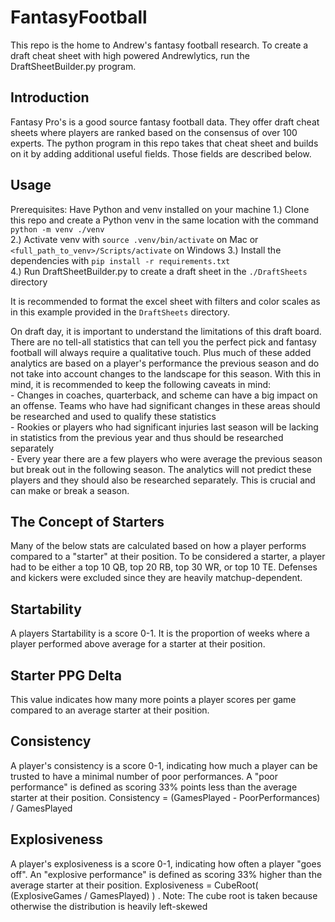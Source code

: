 # FantasyFootball
This repo is the home to Andrew's fantasy football research. To create a draft cheat sheet with high powered Andrewlytics, run the DraftSheetBuilder.py program.  
  
## Introduction  
Fantasy Pro's is a good source fantasy football data. They offer draft cheat sheets where players are ranked based on the consensus of over 100 experts. The python program in this repo takes that cheat sheet and builds on it by adding additional useful fields. Those fields are described below.  
  
## Usage  
Prerequisites: Have Python and venv installed on your machine
1.) Clone this repo and create a Python venv in the same location with the command `python -m venv ./venv`  
2.) Activate venv with `source .venv/bin/activate` on Mac or `<full_path_to_venv>/Scripts/activate` on Windows
3.) Install the dependencies with `pip install -r requirements.txt`  
4.) Run DraftSheetBuilder.py to create a draft sheet in the `./DraftSheets` directory  

It is recommended to format the excel sheet with filters and color scales as in this example provided in the `DraftSheets` directory.  
   
On draft day, it is important to understand the limitations of this draft board. There are no tell-all statistics that can tell you the perfect pick and fantasy football will always require a qualitative touch. Plus much of these added analytics are based on a player's performance the previous season and do not take into account changes to the landscape for this season. With this in mind, it is recommended to keep the following caveats in mind:  
    - Changes in coaches, quarterback, and scheme can have a big impact on an offense. Teams who have had significant changes in these areas should be researched and used to qualify these statistics  
    - Rookies or players who had significant injuries last season will be lacking in statistics from the previous year and thus should be researched separately  
    - Every year there are a few players who were average the previous season but break out in the following season. The analytics will not predict these players and they should also be researched separately. This is crucial and can make or break a season.
  
## The Concept of Starters  
Many of the below stats are calculated based on how a player performs compared to a "starter" at their position. To be considered a starter, a player had to be either a top 10 QB, top 20 RB, top 30 WR, or top 10 TE. Defenses and kickers were excluded since they are heavily matchup-dependent. 
  
## Startability  
A players Startability is a score 0-1. It is the proportion of weeks where a player performed above average for a starter at their position.  
  
## Starter PPG Delta  
This value indicates how many more points a player scores per game compared to an average starter at their position.  
  
## Consistency  
A player's consistency is a score 0-1, indicating how much a player can be trusted to have a minimal number of poor performances. A "poor performance" is defined as scoring 33% points less than the average starter at their position. Consistency = (GamesPlayed - PoorPerformances) / GamesPlayed

## Explosiveness  
A player's explosiveness is a score 0-1, indicating how often a player "goes off". An "explosive performance" is defined as scoring 33% higher than the average starter at their position. Explosiveness = CubeRoot( (ExplosiveGames / GamesPlayed) ) . Note: The cube root is taken because otherwise the distribution is heavily left-skewed
